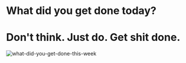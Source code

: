 # What did you get done today?
# Don't think. Just do. Get shit done.

![what-did-you-get-done-this-week](https://github.com/user-attachments/assets/87567081-240d-4659-994f-a0845cdc0c8d)
